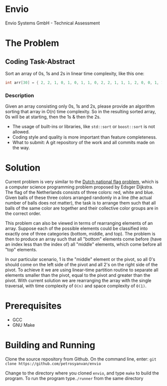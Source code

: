 # Envio
Envio Systems GmbH - Technical Assessment

# The Problem
## Coding Task-Abstract
Sort an array of 0s, 1s and 2s in linear time complexity, like this one:
```c
int arr[30] = { 2, 2, 1, 0, 1, 0, 1, 1, 0, 2, 2, 1, 1, 1, 2, 0, 0, 1, 1, 0, 1, 0, 1, 2, 0, 0, 0, 1, 1, 2};
```
### Description
Given an array consisting only 0s, 1s and 2s, please provide an algorithm sorting that array in
O(n) time complexity. So in the resulting sorted array, 0s will be at starting, then the 1s & then the 2s.
- The usage of built-ins or libraries, like `std::sort` or `boost::sort` is not allowed.
- Coding style and quality is more important than feature completeness.
- What to submit: A git repository of the work and all commits made on the way.

# Solution

Current problem is very similar to the [Dutch national flag problem](https://en.wikipedia.org/wiki/Dutch_national_flag_problem), which is a computer science programming problem proposed by Edsger Dijkstra. The flag of the Netherlands consists of three colors: red, white and blue. Given balls of these three colors arranged randomly in a line (the actual number of balls does not matter), the task is to arrange them such that all balls of the same color are together and their collective color groups are in the correct order.

This problem can also be viewed in terms of rearranging elements of an array. Suppose each of the possible elements could be classified into exactly one of three categories (bottom, middle, and top). The problem is then to produce an array such that all "bottom" elements come before (have an index less than the index of) all "middle" elements, which come before all "top" elements.

In our particular scenario, 1 is the "middle" element or the pivot, so all 0's should come on the left side of the pivot and all 2's on the right side of the pivot. To achieve it we are using linear-time partition routine to separate all elements smaller than the pivot, equal to the pivot and greater than the pivot. With current solution we are rearranging the array with the single traversal, with time complexity of `O(n)` and space complexity of `O(1)`.

# Prerequisites
- GCC
- GNU Make


# Building and Running
Clone the source repository from Github.
On the command line, enter:
`git clone https://github.com/petrosyanvan/envio`

Change to the directory where you cloned `envio`, and type `make` to build the program. To run the program type`./runner` from the same directory